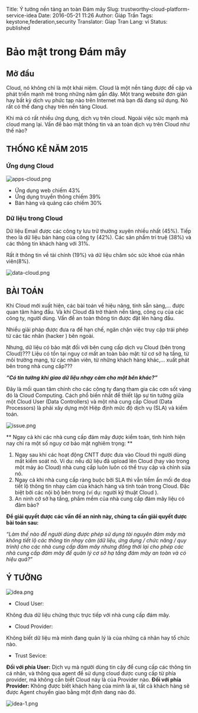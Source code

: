 Title: Ý tưởng nền tảng an toàn Đám mây
Slug: trustworthy-cloud-platform-service-idea
Date: 2016-05-21 11:26
Author: Giáp Trần
Tags: keystone,federation,security
Translator: Giap Tran
Lang: vi
Status: published

# Bảo mật trong Đám mây

## Mở đầu

Cloud, nó không chỉ là một khái niệm. Cloud là một nền tảng được đề cập và phát triển mạnh mẽ trong những năm gần đây. Một trang website đơn giản hay bất kỳ dịch vụ phức tạp nào trên Internet mà bạn đã đang sử dụng. Nó rất có thể đang chạy trên nền tảng Cloud.

Khi mà có rất nhiều ứng dụng, dịch vụ trên cloud. Ngoài việc sức mạnh mà cloud mang lại.
Vấn đề bảo mật thông tin và an toàn dịch vụ trên Cloud như thế nào?

## THỐNG KÊ NĂM 2015
### Ứng dụng Cloud

![apps-cloud.png](http://cloudcomputinghust.github.io/images/apps-cloud.png)

- Ứng dụng web chiếm 43%
- Ứng dụng truyền thông chiếm 39%
- Bán hàng và quảng cáo chiếm 30%

### Dữ liệu trong Cloud
Dữ liệu Email được các công ty lưu trữ  thường xuyên nhiều nhất (45%). Tiếp theo là dữ liệu bán hàng của công ty (42%). Các sản phẩm trí truệ (38%) và các thông tin khách hàng với 31%.

Rất ít thông tin về tài chính (19%) và dữ liệu chăm sóc sức khoẻ của nhân viên(8%).

![data-cloud.png](http://cloudcomputinghust.github.io/images/data-cloud.png)

## BÀI TOÁN
Khi Cloud mới xuất hiện, các bài toán về hiệu năng, tính sẵn sàng,... được quan tâm hàng đầu. Và khi Cloud đã trờ thành nền tảng, công cụ của các công ty, người dùng. Vấn đề an toàn thông tin được đặt lên hàng đầu.

Nhiều giải pháp được đưa ra để hạn chế, ngăn chặn việc truy cập trái phép từ các tác nhân (hacker ) bên ngoài.

Nhưng, dữ liệu có bảo mật đối với bên cung cấp dịch vụ Cloud (bên trong Cloud)???
Liệu có tồn tại nguy cơ mất an toàn bảo mật: từ cơ sở hạ tầng, từ môi trường mạng, từ các nhân viên, từ những khách hàng khác,... xuất phát bên trong nhà cung cấp???

**_“Có tin tưởng khi giao dữ liệu nhạy cảm cho một bên khác?”_**

Đây là mối quan tâm chính cho các công ty đang tham gia các cơn sốt vàng đó là Cloud Computing.
Cách phổ biến nhất để thiết lập sự tin tưởng giữa một Cloud User (Data Controllers)  và một nhà cung cấp Cloud (Data Processors) là phải xây dựng một Hiệp định mức độ dịch vụ (SLA) và kiểm toán.

![issue.png](http://cloudcomputinghust.github.io/images/issue.png)

** Ngay cả khi các nhà cung cấp đám mây được kiểm toán, tình hình hiện nay chỉ ra một số nguy cơ bảo mật nghiêm trọng: **

1. Ngay sau khi các hoạt động CNTT được đưa vào Cloud thì người dùng mất kiểm soát nó.
Ví du: nếu dữ liệu đã upload lên Cloud (hay vào trong một máy ảo Cloud) nhà cung cấp luôn luôn có thể truy cập và chỉnh sửa nó.
2. Ngay cả khi nhà cung cấp ràng buộc bởi SLA thì vẫn tiềm ẩn mối đe doạ tiết lộ thông tin nhạy cảm của khách hàng và tính toán trong Cloud. Đặc biệt bởi các nội bộ bên trong (ví dụ: người kỹ thuật Cloud ).
3. An ninh cở sở hạ tầng, phầm mềm của nhà cung cấp đám mây liệu có đảm bảo?

**Để giải quyết được các vấn đề an ninh này, chúng ta cần giải quyết được bài toán sau:**

_“Làm thế nào để người dùng được phép sử dụng tài nguyên đám mây mà không tiết lộ các thông tin nhạy cảm (dữ liệu, ứng dụng / chức năng / quy trình) cho các nhà cung cấp đám mây nhưng đồng thời lại cho phép các nhà cung cấp đám mây để quản lý cơ sở hạ tầng đám mây an toàn và có hiệu quả?”_

## Ý TƯỞNG
![idea.png](http://cloudcomputinghust.github.io/images/idea.png)

- Cloud User:

Không đưa dữ liệu chứng thực trực tiếp với nhà cung cấp đám mây.

- Cloud Provider:

Không biết dữ liệu mà mình đang quản lý là của những cá nhân hay tổ chức nào.

- Trust Sevice:

 **Đối với phía User:**
Dịch vụ mà người dùng tin cậy để cung cấp các thông tin cá nhân, và thông qua agent để sử dụng cloud được cung cấp từ phía provider, mà không cần biết Cloud này là của Provider nào.
 **Đối với phía Provider:**
Không được biết khách hàng của mình là ai, tất cả khách hàng sẽ được Agent chuyển giao bằng một định dang nào đó.

![idea-1.png](http://cloudcomputinghust.github.io/images/idea-1.png)
